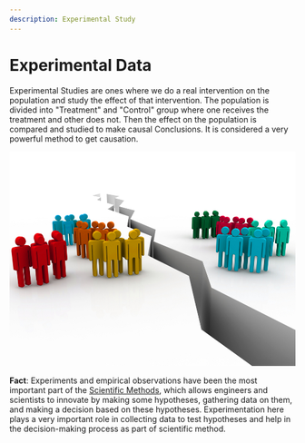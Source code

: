```yaml
---
description: Experimental Study
---
```


# Experimental Data

Experimental Studies are ones where we do a real intervention on the population and study the effect of that intervention. The population is divided into "Treatment" and "Control" group where one receives the treatment and other does not. Then the effect on the population is compared and studied to make causal Conclusions. It is considered a very powerful method to get causation.

![](../../.gitbook/assets/image%20%2819%29.png)

**Fact**: Experiments and empirical observations have been the most important part of the [Scientific Methods](https://en.wikipedia.org/wiki/Scientific_method), which allows engineers and scientists to innovate by making some hypotheses, gathering data on them, and making a decision based on these hypotheses. Experimentation here plays a very important role in collecting data to test hypotheses and help in the decision-making process as part of scientific method.

